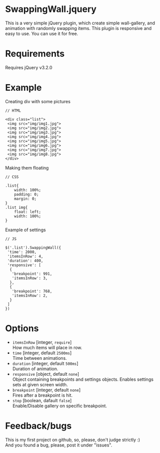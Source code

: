 # SwappingWall.jquery
This is a very simple jQuery plugin, which create simple wall-gallery, and animation with randomly swapping items. This plugin is responsive and easy to use. 
You can use it for free.
# Requirements
Requires jQuery v3.2.0
# Example

Creating div with some pictures
```
// HTML

<div class="list">
 <img src="img/img1.jpg">
 <img src="img/img2.jpg">
 <img src="img/img3.jpg">
 <img src="img/img4.jpg">
 <img src="img/img5.jpg">
 <img src="img/img6.jpg">
 <img src="img/img7.jpg">
 <img src="img/img8.jpg">
</div>
```

Making them floating
```
// CSS

.list{
	width: 100%;
	padding: 0;
	margin: 0; 
}
.list img{
	float: left;
	width: 100%;
}
```
Example of settings
```
// JS 

$('.list').SwappingWall({
 'time': 2000,
 'itemsInRow': 4,
 'duration': 400,
 'responsive': [
  {
   'breakpoint': 991,
   'itemsInRow': 3,
  },
  {
   'breakpoint': 768,
   'itemsInRow': 2,
  }
 ]
})
```

# Options
- `itemsInRow` [integer, `require`] <br />
  How much items will place in row.
- `time` [integer, default `2500ms`] <br />
  Time between animations.
- `duration` [integer, default `500ms`] <br />
  Duration of animation.
- `responsive` [object, default `none`] <br />
  Object containing breakpoints and settings objects. Enables settings sets at given screen width.
- `breakpoint` [integer, default `none`] <br />
  Fires after a breakpoint is hit.
- `stop` [boolean, dafault `false`]  <br />
  Enable/Disable gallery on specific breakpoint.
  
# Feedback/bugs
This is my first project on github, so, please, don't judge strictly :) <br />
And you found a bug, please, post it under "issues".
